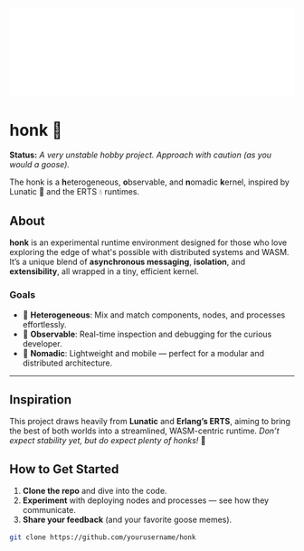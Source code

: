 <div style="width: 100%;">
  <img draggable=false style="user-select: none;" src="./resize2.svg" style="width: 100%;" alt="Click to see the source">
</div>

# honk :goose:

**Status:** _A very unstable hobby project. Approach with caution (as you would a goose)._

The honk is a **h**eterogeneous, **o**bservable, and **n**omadic **k**ernel,
inspired by Lunatic 🌙 and the ERTS 💧 runtimes.

## About

**honk** is an experimental runtime environment
designed for those who love exploring the edge of
what's possible with distributed systems and WASM.
It’s a unique blend of **asynchronous messaging**,
**isolation**, and **extensibility**, all wrapped
in a tiny, efficient kernel.

### Goals
- 🦢 **Heterogeneous**: Mix and match components, nodes, and processes effortlessly.
- 👀 **Observable**: Real-time inspection and debugging for the curious developer.
- 🏃 **Nomadic**: Lightweight and mobile — perfect for a modular and distributed architecture.

---

## Inspiration

This project draws heavily from **Lunatic** and **Erlang’s ERTS**, aiming to bring the best of both worlds into a streamlined, WASM-centric runtime. _Don’t expect stability yet, but do expect plenty of honks!_ 🦆

## How to Get Started

1. **Clone the repo** and dive into the code.
2. **Experiment** with deploying nodes and processes — see how they communicate.
3. **Share your feedback** (and your favorite goose memes).

```bash
git clone https://github.com/yourusername/honk

